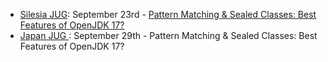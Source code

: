 - [Silesia JUG](https://www.meetup.com/Silesia-JUG): September 23rd - [Pattern Matching & Sealed Classes: Best Features of OpenJDK 17?](https://www.meetup.com/Silesia-JUG/events/280291159/)
- [Japan JUG ](https://www.java-users.jp/): September 29th - Pattern Matching & Sealed Classes: Best Features of OpenJDK 17?
